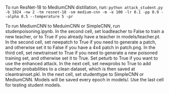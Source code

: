 
To run ResNet-18 to MediumCNN distillation, run: `python attack_student.py -b 1024 -nw 2 -tm resnet-18 -sm medium-cnn -m -e 100 -lr 0.1 -pp 0.9 --alpha 0.5 --temperature 5 -pr`

To run MediumCNN to MeduimCNN or SimpleCNN, run studenpoisoning.ipynb. In the second cell, set loadteacher to False to train a new teacher, or to True if you already have a teacher in models/teacher.pt. In the second cell, set newpatch to True if you need to generate a patch, and otherwise set it to False if you have a 4x4 patch in patch.png. In the third cell, set newtrainset to True if you need to generate a new poisoned training set, and otherwise set it to True. Set peturb to True if you want to use the enhanced attack. In the next cell, set newprobs to True to add teacher probabilities to a clean dataset, which is then saved at cleantrainset.pkl. In the next cell, set studenttype to SimpleCNN or MediumCNN. Models will be saved every epoch in models/. Use the last cell for testing student models.